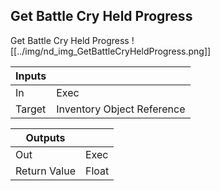 ## Get Battle Cry Held Progress
Get Battle Cry Held Progress
![[../img/nd_img_GetBattleCryHeldProgress.png]]

|Inputs||
|--|--|
| In | Exec |
| Target | Inventory Object Reference |

|Outputs||
|--|--|
| Out | Exec |
| Return Value | Float |
